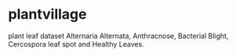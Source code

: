 # plantvillage
plant leaf dataset
Alternaria Alternata, 
Anthracnose, 
Bacterial Blight, 
Cercospora leaf spot and 
Healthy Leaves. 
